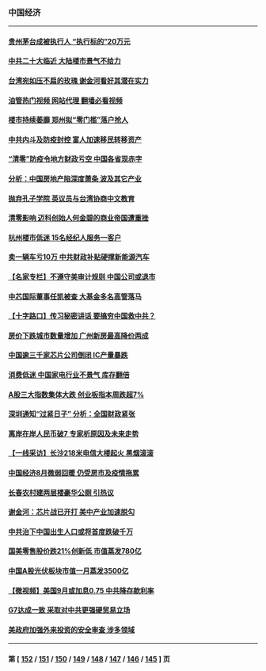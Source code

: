 ### 中国经济
---
#### [贵州茅台成被执行人 “执行标的”20万元](../../pages/ncid283/n13828198.md?09192045) 
#### [中共二十大临近 大陆楼市景气不给力](../../pages/ncid283/n13828186.md?09192045) 
#### [台湾宛如压不扁的玫瑰 谢金河看好其潜在实力](../../pages/ncid283/n13828138.md?09192045) 
#### [油管热门视频 网站代理 翻墙必看视频](http://209.222.30.114:81/youtube.html?09192045)
#### [楼市持续萎靡 郑州拟“零门槛”落户抢人](../../pages/ncid283/n13828040.md?09192045) 
#### [中共内斗及防疫封控 富人加速移民转移资产](../../pages/ncid283/n13828035.md?09192045) 
#### [“清零”防疫令地方财政亏空 中国各省现赤字](../../pages/ncid283/n13827938.md?09192045) 
#### [分析：中国房地产陷深度萧条 波及其它产业](../../pages/ncid283/n13827803.md?09192045) 
#### [抛弃孔子学院 英议员与台湾协商中文教育](../../pages/ncid283/n13827695.md?09192045) 
#### [清零影响 迈科创始人何金碧的商业帝国遭重挫](../../pages/ncid283/n13827674.md?09192045) 
#### [杭州楼市低迷 15名经纪人服务一客户](../../pages/ncid283/n13827553.md?09192045) 
#### [卖一辆车亏10万 中共财政补贴硬撑新能源汽车](../../pages/ncid283/n13827441.md?09192045) 
#### [【名家专栏】不遵守美审计规则 中国公司或退市](../../pages/ncid283/n13827189.md?09192045) 
#### [中芯国际董事任凯被查 大基金多名高管落马](../../pages/ncid283/n13827358.md?09192045) 
#### [【十字路口】传习秘密讲话 要搞穷中国救中共？](../../pages/ncid283/n13827161.md?09192045) 
#### [房价下跌城市数量增加 广州新房最高降价两成](../../pages/ncid283/n13827272.md?09192045) 
#### [中国逾三千家芯片公司倒闭 IC产量暴跌](../../pages/ncid283/n13827065.md?09192045) 
#### [消费低迷 中国家电行业不景气 库存翻倍](../../pages/ncid283/n13826996.md?09192045) 
#### [A股三大指数集体大跌 创业板指本周跌超7%](../../pages/ncid283/n13826865.md?09192045) 
#### [深圳通知“过紧日子” 分析：全国财政紧张](../../pages/ncid283/n13826731.md?09192045) 
#### [离岸在岸人民币破7 专家析原因及未来走势](../../pages/ncid283/n13826584.md?09192045) 
#### [【一线采访】长沙218米电信大楼起火 黑烟滚滚](../../pages/ncid283/n13826437.md?09192045) 
#### [中国经济8月微弱回暖 仍受房市及疫情拖累](../../pages/ncid283/n13826419.md?09192045) 
#### [长春农村建两层楼豪华公厕 引热议](../../pages/ncid283/n13826320.md?09192045) 
#### [谢金河：芯片战已开打 美中产业加速脱勾](../../pages/ncid283/n13826293.md?09192045) 
#### [中共治下中国出生人口或将首度跌破千万](../../pages/ncid283/n13826208.md?09192045) 
#### [国美零售股价跌21%创新低 市值蒸发780亿](../../pages/ncid283/n13826019.md?09192045) 
#### [中国A股光伏板块市值一月蒸发3500亿](../../pages/ncid283/n13825934.md?09192045) 
#### [【微视频】美国9月或加息0.75 中共降存款利率](../../pages/ncid283/n13825209.md?09192045) 
#### [G7达成一致 采取对中共更强硬贸易立场](../../pages/ncid283/n13825890.md?09192045) 
#### [美政府加强外来投资的安全审查 涉多领域](../../pages/ncid283/n13825804.md?09192045) 

---
#### 第 [ [152](./152.md?09192045) / [151](./151.md?09192045) / [150](./150.md?09192045) / [149](./149.md?09192045) / [148](./148.md?09192045) / [147](./147.md?09192045) / [146](./146.md?09192045) / [145](./145.md?09192045) ] 页
